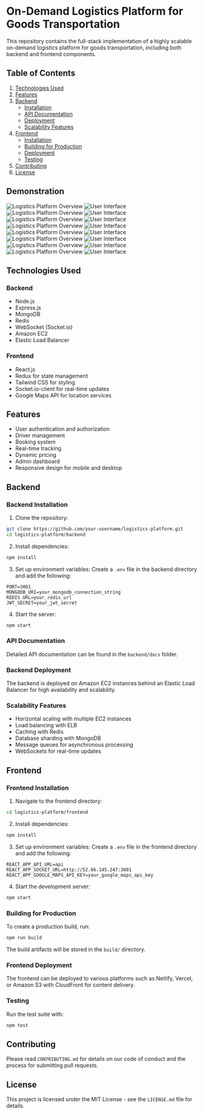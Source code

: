# On-Demand Logistics Platform for Goods Transportation

This repository contains the full-stack implementation of a highly scalable on-demand logistics platform for goods transportation, including both backend and frontend components.

## Table of Contents

1. [Technologies Used](#technologies-used)
2. [Features](#features)
3. [Backend](#backend)
   - [Installation](#backend-installation)
   - [API Documentation](#api-documentation)
   - [Deployment](#backend-deployment)
   - [Scalability Features](#scalability-features)
4. [Frontend](#frontend)
   - [Installation](#frontend-installation)
   - [Building for Production](#building-for-production)
   - [Deployment](#frontend-deployment)
   - [Testing](#testing)
5. [Contributing](#contributing)
6. [License](#license)

## Demonstration 

![Logistics Platform Overview](Assets/at1.png)
![User Interface](Assets/home.png)
![Logistics Platform Overview](Assets/at2.png)
![User Interface](Assets/at3.png)
![Logistics Platform Overview](Assets/at4.png)
![User Interface](Assets/at5.png)
![Logistics Platform Overview](Assets/at6.png)
![User Interface](Assets/at7.png)
![Logistics Platform Overview](Assets/at8.png)
![User Interface](Assets/at9.png)
![Logistics Platform Overview](Assets/at10.png)
![User Interface](Assets/at11.png)
![Logistics Platform Overview](Assets/at12.png)
![User Interface](Assets/at13.png)
![Logistics Platform Overview](Assets/redis.png)
![User Interface](Assets/redis2.png)

## Technologies Used


### Backend
- Node.js
- Express.js
- MongoDB
- Redis
- WebSocket (Socket.io)
- Amazon EC2
- Elastic Load Balancer

### Frontend
- React.js
- Redux for state management
- Tailwind CSS for styling
- Socket.io-client for real-time updates
- Google Maps API for location services

## Features

- User authentication and authorization
- Driver management
- Booking system
- Real-time tracking
- Dynamic pricing
- Admin dashboard
- Responsive design for mobile and desktop

## Backend

### Backend Installation

1. Clone the repository:
```bash
git clone https://github.com/your-username/logistics-platform.git
cd logistics-platform/backend
```

2. Install dependencies:
```bash
npm install
```

3. Set up environment variables:
Create a `.env` file in the backend directory and add the following:
```
PORT=3001
MONGODB_URI=your_mongodb_connection_string
REDIS_URL=your_redis_url
JWT_SECRET=your_jwt_secret
```

4. Start the server:
```bash
npm start
```

### API Documentation

Detailed API documentation can be found in the `backend/docs` folder.

### Backend Deployment

The backend is deployed on Amazon EC2 instances behind an Elastic Load Balancer for high availability and scalability.

### Scalability Features

- Horizontal scaling with multiple EC2 instances
- Load balancing with ELB
- Caching with Redis
- Database sharding with MongoDB
- Message queues for asynchronous processing
- WebSockets for real-time updates

## Frontend

### Frontend Installation

1. Navigate to the frontend directory:
```bash
cd logistics-platform/frontend
```

2. Install dependencies:
```bash
npm install
```

3. Set up environment variables:
Create a `.env` file in the frontend directory and add the following:
```
REACT_APP_API_URL=api
REACT_APP_SOCKET_URL=http://52.66.145.247:3001
REACT_APP_GOOGLE_MAPS_API_KEY=your_google_maps_api_key
```

4. Start the development server:
```bash
npm start
```

### Building for Production

To create a production build, run:
```bash
npm run build
```

The build artifacts will be stored in the `build/` directory.

### Frontend Deployment

The frontend can be deployed to various platforms such as Netlify, Vercel, or Amazon S3 with CloudFront for content delivery.

### Testing

Run the test suite with:
```bash
npm test
```

## Contributing

Please read `CONTRIBUTING.md` for details on our code of conduct and the process for submitting pull requests.

## License

This project is licensed under the MIT License - see the `LICENSE.md` file for details.
